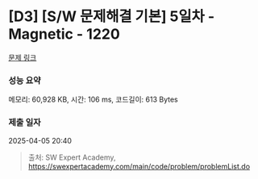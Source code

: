 # [D3] [S/W 문제해결 기본] 5일차 - Magnetic - 1220 

[문제 링크](https://swexpertacademy.com/main/code/problem/problemDetail.do?contestProbId=AV14hwZqABsCFAYD) 

### 성능 요약

메모리: 60,928 KB, 시간: 106 ms, 코드길이: 613 Bytes

### 제출 일자

2025-04-05 20:40



> 출처: SW Expert Academy, https://swexpertacademy.com/main/code/problem/problemList.do